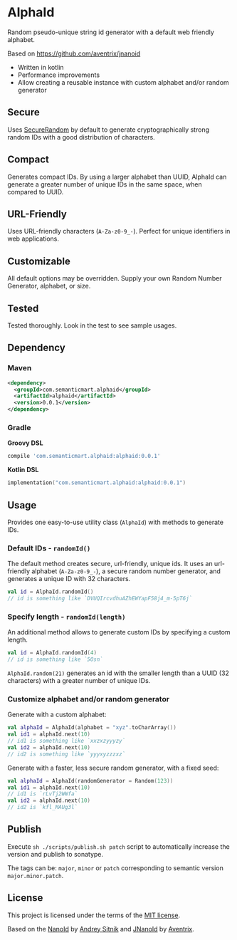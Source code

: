 # AlphaId

Random pseudo-unique string id generator with a default web friendly alphabet.

Based on https://github.com/aventrix/jnanoid
- Written in kotlin
- Performance improvements
- Allow creating a reusable instance with custom alphabet and/or random generator


## Secure

Uses [SecureRandom](https://docs.oracle.com/javase/7/docs/api/java/security/SecureRandom.html) by 
default to generate cryptographically strong random IDs with a good distribution of characters.


## Compact

Generates compact IDs. By using a larger alphabet than UUID, AlphaId can generate a greater number of unique 
IDs in the same space, when compared to UUID.


## URL-Friendly

Uses URL-friendly characters (`A-Za-z0-9_-`). Perfect for unique identifiers in web applications.


## Customizable

All default options may be overridden. Supply your own Random Number Generator, alphabet, or size.


## Tested

Tested thoroughly. Look in the test to see sample usages.


## Dependency


### Maven

```xml
<dependency>
  <groupId>com.semanticmart.alphaid</groupId>
  <artifactId>alphaid</artifactId>
  <version>0.0.1</version>
</dependency>
```


### Gradle

**Groovy DSL**

```groovy
compile 'com.semanticmart.alphaid:alphaid:0.0.1'
```

**Kotlin DSL**
```kotlin
implementation("com.semanticmart.alphaid:alphaid:0.0.1")
```


## Usage

Provides one easy-to-use utility class (`AlphaId`) with methods to generate IDs.


### Default IDs - `randomId()`

The default method creates secure, url-friendly, unique ids. It uses an url-friendly alphabet (`A-Za-z0-9_-`), 
a secure random number generator, and generates a unique ID with 32 characters.

```kotlin
val id = AlphaId.randomId()
// id is something like `DVUQIrcvdhuAZhEWYapF58j4_m-5pT6j`
```


### Specify length - `randomId(length)`

An additional method allows to generate custom IDs by specifying a custom length.

```kotlin
val id = AlphaId.randomId(4)
// id is something like `5Osn`
```

`AlphaId.random(21)` generates an id with the smaller length than a UUID (32 characters) with a greater number of 
unique IDs.


### Customize alphabet and/or random generator

Generate with a custom alphabet:

```kotlin
val alphaId = AlphaId(alphabet = "xyz".toCharArray())
val id1 = alphaId.next(10)
// id1 is something like `xxzxzyyyzy`
val id2 = alphaId.next(10)
// id2 is something like `yyyxyzzzxz`
```

Generate with a faster, less secure random generator, with a fixed seed:
```kotlin
val alphaId = AlphaId(randomGenerator = Random(123))
val id1 = alphaId.next(10)
// id1 is `rLvTj2WWfa`
val id2 = alphaId.next(10)
// id2 is `kfl_MAUg3l`
```

## Publish

Execute `sh ./scripts/publish.sh patch` script to automatically increase the version and publish to sonatype.

The tags can be: `major`, `minor` or `patch` corresponding to semantic version `major.minor.patch`.   

## License

This project is licensed under the terms of the [MIT license](./LICENSE).

Based on the [NanoId](https://github.com/ai/nanoid) by [Andrey Sitnik](https://github.com/ai/) and 
[JNanoId](https://github.com/aventrix/jnanoid) by [Aventrix](https://github.com/aventrix).
